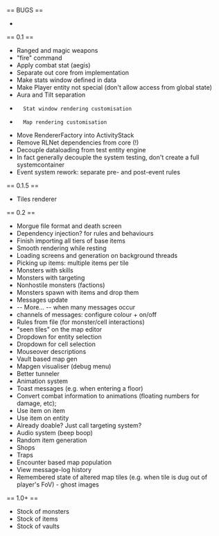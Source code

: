 == BUGS ==

- 

== 0.1 ==

- Ranged and magic weapons
- 	"fire" command
- 	Apply combat stat (aegis)
- Separate out core from implementation
- 	Make stats window defined in data
- 	Make Player entity not special (don't allow access from global state)
- 	Aura and Tilt separation
- 		Stat window rendering customisation
- 		Map rendering customisation
- Move RendererFactory into ActivityStack
- Remove RLNet dependencies from core (!)
- Decouple dataloading from test entity engine
-	In fact generally decouple the system testing, don't create a full systemcontainer
- Event system rework: separate pre- and post-event rules

== 0.1.5 ==
- Tiles renderer

== 0.2 ==
- Morgue file format and death screen
- Dependency injection? for rules and behaviours
- Finish importing all tiers of base items
- Smooth rendering while resting
- Loading screens and generation on background threads
- Picking up items: multiple items per tile
- Monsters with skills
- 	Monsters with targeting
- Nonhostile monsters (factions)
- Monsters spawn with items and drop them
- Messages update
- 	-- More... -- when many messages occur
- 	channels of messages: configure colour + on/off
- Rules from file (for monster/cell interactions)
- "seen tiles" on the map editor
- Dropdown for entity selection
- Dropdown for cell selection
- Mouseover descriptions
- Vault based map gen
- Mapgen visualiser (debug menu)
- Better tunneler
- Animation system
- 	Toast messages (e.g. when entering a floor)
- 	Convert combat information to animations (floating numbers for damage, etc);
- Use item on item
- Use item on entity
- 	Already doable? Just call targeting system?
- Audio system (beep boop)
- Random item generation
- Shops
- Traps
- Encounter based map population
- View message-log history
- Remembered state of altered map tiles (e.g. when tile is dug out of player's FoV) - ghost images

== 1.0+ ==

- Stock of monsters
- Stock of items
- Stock of vaults